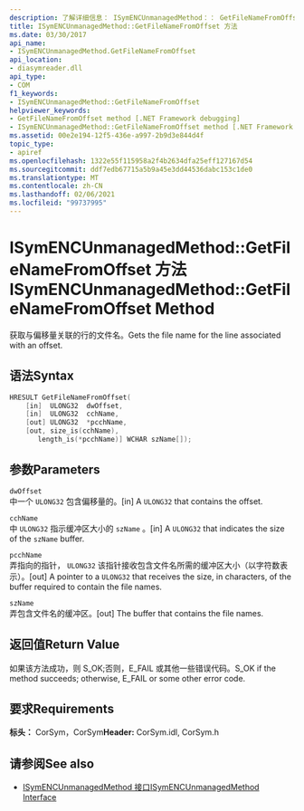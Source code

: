 ```yaml
---
description: 了解详细信息： ISymENCUnmanagedMethod：： GetFileNameFromOffset 方法
title: ISymENCUnmanagedMethod::GetFileNameFromOffset 方法
ms.date: 03/30/2017
api_name:
- ISymENCUnmanagedMethod.GetFileNameFromOffset
api_location:
- diasymreader.dll
api_type:
- COM
f1_keywords:
- ISymENCUnmanagedMethod::GetFileNameFromOffset
helpviewer_keywords:
- GetFileNameFromOffset method [.NET Framework debugging]
- ISymENCUnmanagedMethod::GetFileNameFromOffset method [.NET Framework debugging]
ms.assetid: 00e2e194-12f5-436e-a997-2b9d3e844d4f
topic_type:
- apiref
ms.openlocfilehash: 1322e55f115958a2f4b2634dfa25eff127167d54
ms.sourcegitcommit: ddf7edb67715a5b9a45e3dd44536dabc153c1de0
ms.translationtype: MT
ms.contentlocale: zh-CN
ms.lasthandoff: 02/06/2021
ms.locfileid: "99737995"
---
```

# <a name="isymencunmanagedmethodgetfilenamefromoffset-method"></a><span data-ttu-id="1db26-103">ISymENCUnmanagedMethod::GetFileNameFromOffset 方法</span><span class="sxs-lookup"><span data-stu-id="1db26-103">ISymENCUnmanagedMethod::GetFileNameFromOffset Method</span></span>

<span data-ttu-id="1db26-104">获取与偏移量关联的行的文件名。</span><span class="sxs-lookup"><span data-stu-id="1db26-104">Gets the file name for the line associated with an offset.</span></span>  
  
## <a name="syntax"></a><span data-ttu-id="1db26-105">语法</span><span class="sxs-lookup"><span data-stu-id="1db26-105">Syntax</span></span>  
  
```cpp  
HRESULT GetFileNameFromOffset(  
    [in]  ULONG32  dwOffset,  
    [in]  ULONG32  cchName,  
    [out] ULONG32  *pcchName,  
    [out, size_is(cchName),  
       length_is(*pcchName)] WCHAR szName[]);  
```  
  
## <a name="parameters"></a><span data-ttu-id="1db26-106">参数</span><span class="sxs-lookup"><span data-stu-id="1db26-106">Parameters</span></span>  

 `dwOffset`  
 <span data-ttu-id="1db26-107">中一个 `ULONG32` 包含偏移量的。</span><span class="sxs-lookup"><span data-stu-id="1db26-107">[in] A `ULONG32` that contains the offset.</span></span>  
  
 `cchName`  
 <span data-ttu-id="1db26-108">中 `ULONG32` 指示缓冲区大小的 `szName` 。</span><span class="sxs-lookup"><span data-stu-id="1db26-108">[in] A `ULONG32` that indicates the size of the `szName` buffer.</span></span>  
  
 `pcchName`  
 <span data-ttu-id="1db26-109">弄指向的指针， `ULONG32` 该指针接收包含文件名所需的缓冲区大小（以字符数表示）。</span><span class="sxs-lookup"><span data-stu-id="1db26-109">[out] A pointer to a `ULONG32` that receives the size, in characters, of the buffer required to contain the file names.</span></span>  
  
 `szName`  
 <span data-ttu-id="1db26-110">弄包含文件名的缓冲区。</span><span class="sxs-lookup"><span data-stu-id="1db26-110">[out] The buffer that contains the file names.</span></span>  
  
## <a name="return-value"></a><span data-ttu-id="1db26-111">返回值</span><span class="sxs-lookup"><span data-stu-id="1db26-111">Return Value</span></span>  

 <span data-ttu-id="1db26-112">如果该方法成功，则 S_OK;否则，E_FAIL 或其他一些错误代码。</span><span class="sxs-lookup"><span data-stu-id="1db26-112">S_OK if the method succeeds; otherwise, E_FAIL or some other error code.</span></span>  
  
## <a name="requirements"></a><span data-ttu-id="1db26-113">要求</span><span class="sxs-lookup"><span data-stu-id="1db26-113">Requirements</span></span>  

 <span data-ttu-id="1db26-114">**标头：** CorSym，CorSym</span><span class="sxs-lookup"><span data-stu-id="1db26-114">**Header:** CorSym.idl, CorSym.h</span></span>  
  
## <a name="see-also"></a><span data-ttu-id="1db26-115">请参阅</span><span class="sxs-lookup"><span data-stu-id="1db26-115">See also</span></span>

- [<span data-ttu-id="1db26-116">ISymENCUnmanagedMethod 接口</span><span class="sxs-lookup"><span data-stu-id="1db26-116">ISymENCUnmanagedMethod Interface</span></span>](isymencunmanagedmethod-interface.md)
